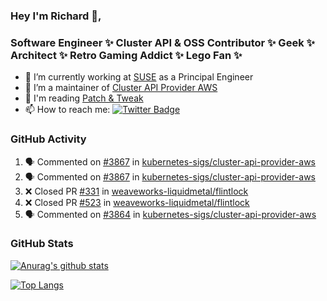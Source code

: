 ### Hey I'm Richard 👋, 

<h3 align="left">Software Engineer ✨ Cluster API & OSS Contributor ✨ Geek ✨ Architect ✨ Retro Gaming Addict ✨ Lego Fan ✨</h3>

- 🔭 I’m currently working at [SUSE](https://www.suse.com/) as a Principal Engineer
- 👯 I’m a maintainer of [Cluster API Provider AWS](https://github.com/kubernetes-sigs/cluster-api-provider-aws)
- 💬 I'm reading [Patch & Tweak](https://bjooks.com/products/patch-tweak-exploring-modular-synthesis)
- 📫 How to reach me: [![Twitter Badge](https://img.shields.io/badge/-@fruit_case-00acee?style=flat&logo=Twitter&logoColor=white)](https://twitter.com/intent/follow?screen_name=fruit_case "Follow on Twitter")

### GitHub Activity 

<!--START_SECTION:activity-->
1. 🗣 Commented on [#3867](https://github.com/kubernetes-sigs/cluster-api-provider-aws/issues/3867) in [kubernetes-sigs/cluster-api-provider-aws](https://github.com/kubernetes-sigs/cluster-api-provider-aws)
2. 🗣 Commented on [#3867](https://github.com/kubernetes-sigs/cluster-api-provider-aws/issues/3867) in [kubernetes-sigs/cluster-api-provider-aws](https://github.com/kubernetes-sigs/cluster-api-provider-aws)
3. ❌ Closed PR [#331](https://github.com/weaveworks-liquidmetal/flintlock/pull/331) in [weaveworks-liquidmetal/flintlock](https://github.com/weaveworks-liquidmetal/flintlock)
4. ❌ Closed PR [#523](https://github.com/weaveworks-liquidmetal/flintlock/pull/523) in [weaveworks-liquidmetal/flintlock](https://github.com/weaveworks-liquidmetal/flintlock)
5. 🗣 Commented on [#3864](https://github.com/kubernetes-sigs/cluster-api-provider-aws/issues/3864) in [kubernetes-sigs/cluster-api-provider-aws](https://github.com/kubernetes-sigs/cluster-api-provider-aws)
<!--END_SECTION:activity-->

### GitHub Stats

[![Anurag's github stats](https://github-readme-stats.vercel.app/api?username=richardcase&count_private=true&show_icons=true)](https://github.com/anuraghazra/github-readme-stats)

[![Top Langs](https://github-readme-stats.vercel.app/api/top-langs/?username=richardcase&hide=html&layout=compact)](https://github.com/anuraghazra/github-readme-stats)
